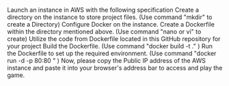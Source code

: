 Launch an instance in AWS with the following specification
Create a directory on the instance to store project files. (Use command "mkdir" to create a Directory)
Configure Docker on the instance.
Create a Dockerfile within the directory mentioned above. (Use command "nano or vi" to create)
Utilize the code from Dockerfile located in this GitHub repository for your project 
Build the Dockerfile. (Use command "docker build -t <imagename> ." )
Run the Dockerfile to set up the required environment. (Use command "docker run -d -p 80:80 <imagename>" )
Now, please copy the Public IP address of the AWS instance and paste it into your browser's address bar to access and play the game.
